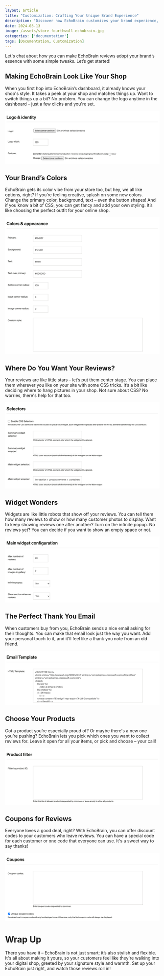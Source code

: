 ```yaml
---
layout: article
title: "Customization: Crafting Your Unique Brand Experience"
description: "Discover how EchoBrain customizes your brand experience, from matching your shop's style to offering unique CSS options. Optimize your reviews' visibility and engagement, tailor thank you emails, and incentivize feedback with coupons. Make EchoBrain your own and enhance your digital shop's personality."
date: 2024-03-13
image: /assets/store-fourthwall-echobrain.jpg
categories: ['documentation']
tags: [Documentation, Customization]
---
```


Let's chat about how you can make EchoBrain reviews adopt your brand’s essence with some simple tweaks. Let’s get started!

## Making EchoBrain Look Like Your Shop
When you first hop into EchoBrain’s dashboard, it already knows your shop's style. It takes a peek at your shop and matches things up. Want to switch things up a bit? No problem. You can change the logo anytime in the dashboard – just a few clicks and you're set.

![EchoBrain dashboard logo and identity](/assets/posts/echo-brain.com_admin_store_domains_logo_identity.png)

## Your Brand’s Colors
EchoBrain gets its color vibe from your store too, but hey, we all like options, right? If you’re feeling creative, splash on some new colors. Change the primary color, background, text – even the button shapes! And if you know a bit of CSS, you can get fancy and add your own styling. It’s like choosing the perfect outfit for your online shop.

![EchoBrain dashboard color appareance](/assets/posts/echo-brain.com_admin_color_appareance.png)

## Where Do You Want Your Reviews?
Your reviews are like little stars – let’s put them center stage. You can place them wherever you like on your site with some CSS tricks. It’s a bit like deciding where to hang pictures in your shop. Not sure about CSS? No worries, there's help for that too.

![EchoBrain dashboard logo and identity](/assets/posts/echo-brain.com_admin_selectors.png)

## Widget Wonders
Widgets are like little robots that show off your reviews. You can tell them how many reviews to show or how many customer photos to display. Want to keep showing reviews one after another? Turn on the infinite popup. No reviews yet? You can decide if you want to show an empty space or not.

![EchoBrain dashboard widget configuration](/assets/posts/echo-brain.com_admin_main_widget_confiuration.png)

## The Perfect Thank You Email
When customers buy from you, EchoBrain sends a nice email asking for their thoughts. You can make that email look just the way you want. Add your personal touch to it, and it'll feel like a thank you note from an old friend.

![EchoBrain dashboard email](/assets/posts/echo-brain.com_admin_email_template.png)

## Choose Your Products
Got a product you’re especially proud of? Or maybe there's a new one you’re pushing? EchoBrain lets you pick which ones you want to collect reviews for. Leave it open for all your items, or pick and choose – your call!

![EchoBrain dashboard product filter](/assets/posts/echo-brain.com_admin_product_filter.png)

## Coupons for Reviews
Everyone loves a good deal, right? With EchoBrain, you can offer discount codes to your customers who leave reviews. You can have a special code for each customer or one code that everyone can use. It's a sweet way to say thanks!

![EchoBrain dashboard coupon](/assets/posts/echo-brain.com_admin_coupons.png)

# Wrap Up
There you have it – EchoBrain is not just smart; it’s also stylish and flexible. It's all about making it yours, so your customers feel like they're walking into your digital shop, greeted by your signature style and warmth. Set up your EchoBrain just right, and watch those reviews roll in!
